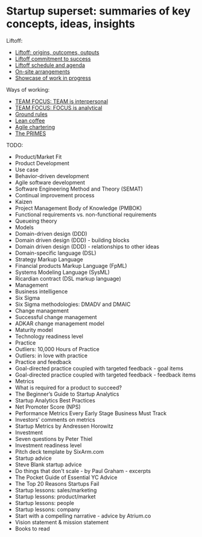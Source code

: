 # Startup superset: summaries of key concepts, ideas, insights

Liftoff:

* [Liftoff: origins, outcomes, outputs](liftoff_origins_outcomes_outputs.md)
* [Liftoff commitment to success](liftoff_commitment_to_success.md)
* [Liftoff schedule and agenda](liftoff_schedule_and_agenda.md)
* [On-site arrangements](on_site_arrangements.md)
* [Showcase of work in progress](showcase_of_work_in_progress.md)

Ways of working:

* [TEAM FOCUS: TEAM is interpersonal](team_focus_team_is_interpersonal.md)
* [TEAM FOCUS: FOCUS is analytical](team_focus_focus_is_analytical.md)
* [Ground rules](ground_rules.md)
* [Lean coffee](lean_coffee.md)
* [Agile chartering](agile_chartering.md)
* [The PRIMES](the_primes.md)

TODO:

* Product/Market Fit
* Product Development
* Use case
* Behavior-driven development
* Agile software development
* Software Engineering Method and Theory (SEMAT)
* Continual improvement process
* Kaizen
* Project Management Body of Knowledge (PMBOK)
* Functional requirements vs. non-functional requirements
* Queueing theory
* Models
* Domain-driven design (DDD)
* Domain driven design (DDD) - building blocks
* Domain driven design (DDD) - relationships to other ideas
* Domain-specific language (DSL)
* Strategy Markup Language
* Financial products Markup Language (FpML)
* Systems Modeling Language (SysML)
* Ricardian contract (DSL markup language)
* Management
* Business intelligence
* Six Sigma
* Six Sigma methodologies: DMADV and DMAIC
* Change management
* Successful change management
* ADKAR change management model
* Maturity model
* Technology readiness level
* Practice
* Outliers: 10,000 Hours of Practice
* Outliers: in love with practice
* Practice and feedback
* Goal-directed practice coupled with targeted feedback - goal items
* Goal-directed practice coupled with targeted feedback - feedback items
* Metrics
* What is required for a product to succeed?
* The Beginner’s Guide to Startup Analytics
* Startup Analytics Best Practices
* Net Promoter Score (NPS)
* Performance Metrics Every Early Stage Business Must Track
* Investors' comments on metrics
* Startup Metrics by Andressen Horowitz
* Investment
* Seven questions by Peter Thiel
* Investment readiness level
* Pitch deck template by SixArm.com
* Startup advice
* Steve Blank startup advice
* Do things that don't scale - by Paul Graham - excerpts
* The Pocket Guide of Essential YC Advice
* The Top 20 Reasons Startups Fail
* Startup lessons: sales/marketing
* Startup lessons: product/market
* Startup lessons: people
* Startup lessons: company
* Start with a compelling narrative - advice by Atrium.co
* Vision statement & mission statement
* Books to read
